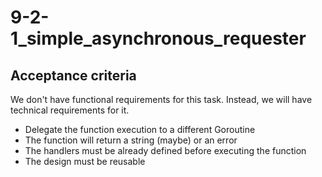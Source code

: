 # 9-2-1_simple_asynchronous_requester

## Acceptance criteria

We don't have functional requirements for this task.
Instead, we will have technical requirements for it.

- Delegate the function execution to a different Goroutine
- The function will return a string (maybe) or an error
- The handlers must be already defined before executing the function
- The design must be reusable

